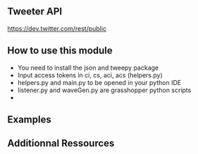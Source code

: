 ## Tweeter API 
https://dev.twitter.com/rest/public


## How to use this module 

 * You need to install the json and tweepy package
 * Input access tokens in ci, cs, aci, acs (helpers.py)
 * helpers.py and main.py to be opened in your python IDE
 * listener.py and waveGen.py are grasshopper python scripts
 * 


## Examples 
	

## Additionnal Ressources 


